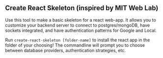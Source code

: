 ## Create React Skeleton (inspired by MIT Web Lab)

Use this tool to make a basic skeleton for a react web-app. It allows you to customize your backend server to connect to postgres/mongoDB, have sockets integrated, and have authentication patterns for Google and Local.

Run `create-react-skeleton [folder-name]` to install the react app in the folder of your choosing! The commandline will prompt you to choose between database providers, authentication strategies, etc.

